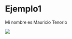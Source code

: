 # Ejemplo1
Mi nombre es Mauricio Tenorio



![](https://media1.giphy.com/media/PsGZEKpj1pSNy/giphy.gif?cid=ecf05e47wkx1shhm5bsif6660di3twohiafsc31px7ghdiw5&rid=giphy.gif&ct=g)
